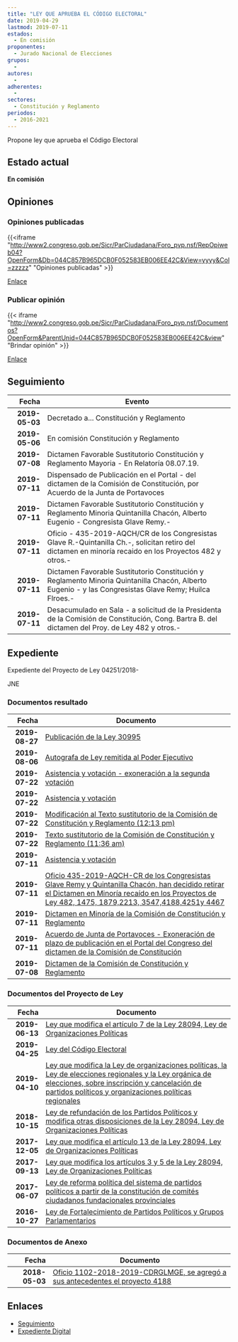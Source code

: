 ```yaml
---
title: "LEY QUE APRUEBA EL CÓDIGO ELECTORAL"
date: 2019-04-29
lastmod: 2019-07-11
estados: 
  - En comisión
proponentes: 
  - Jurado Nacional de Elecciones
grupos: 
  - 
autores: 
  - 
adherentes: 
  - 
sectores: 
  - Constitución y Reglamento
periodos: 
  - 2016-2021
---
```


Propone ley que aprueba el Código Electoral


## Estado actual

**En comisión**

## Opiniones

### Opiniones publicadas

{{<iframe "http://www2.congreso.gob.pe/Sicr/ParCiudadana/Foro_pvp.nsf/RepOpiweb04?OpenForm&Db=044C857B965DCB0F052583EB006EE42C&View=yyyy&Col=zzzzz" "Opiniones publicadas" >}}

[Enlace](http://www2.congreso.gob.pe/Sicr/ParCiudadana/Foro_pvp.nsf/RepOpiweb04?OpenForm&Db=044C857B965DCB0F052583EB006EE42C&View=yyyy&Col=zzzzz)
### Publicar opinión

{{< iframe "http://www2.congreso.gob.pe/Sicr/ParCiudadana/Foro_pvp.nsf/Documentos?OpenForm&ParentUnid=044C857B965DCB0F052583EB006EE42C&view" "Brindar opinión" >}}

[Enlace](http://www2.congreso.gob.pe/Sicr/ParCiudadana/Foro_pvp.nsf/Documentos?OpenForm&ParentUnid=044C857B965DCB0F052583EB006EE42C&view)

## Seguimiento

| Fecha | Evento |
|------:|--------|
| **2019-05-03** | Decretado a... Constitución y Reglamento|
| **2019-05-06** | En comisión Constitución y Reglamento|
| **2019-07-08** | Dictamen Favorable Sustitutorio Constitución y Reglamento Mayoria - En Relatoría 08.07.19.|
| **2019-07-11** | Dispensado de Publicación en el Portal - del dictamen de la Comisión de Constitución, por Acuerdo de la Junta de Portavoces|
| **2019-07-11** | Dictamen Favorable Sustitutorio Constitución y Reglamento Minoria Quintanilla Chacón, Alberto Eugenio - Congresista Glave Remy.-|
| **2019-07-11** | Oficio - 435-2019-AQCH/CR de los Congresistas Glave R.-Quintanilla Ch.-, solicitan retiro del dictamen en minoría recaido en los Proyectos 482 y otros.-|
| **2019-07-11** | Dictamen Favorable Sustitutorio Constitución y Reglamento Minoria Quintanilla Chacón, Alberto Eugenio - y las Congresistas Glave Remy; Huilca Flroes.-|
| **2019-07-11** | Desacumulado en Sala - a solicitud de la Presidenta de la Comisión de Constitución, Cong. Bartra B. del dictamen del Proy. de Ley 482 y otros.-|


## Expediente

Expediente del Proyecto de Ley 04251/2018-

JNE


### Documentos resultado

| Fecha | Documento |
|------:|--------|
| **2019-08-27** | [Publicación de la Ley 30995](http://www.leyes.congreso.gob.pe/Documentos/2016_2021/ADLP/Normas_Legales/30995-LEY.pdf) |
| **2019-08-06** | [Autografa de Ley remitida al Poder Ejecutivo](http://www.leyes.congreso.gob.pe/Documentos/2016_2021/ADLP/Texto_Aprobado/AU0048220190806.pdf) |
| **2019-07-22** | [Asistencia y votación - exoneración a la segunda votación](http://www.leyes.congreso.gob.pe/Documentos/2016_2021/Asistencia_y_Votacion/Proyectos_de_Ley/Exoneracion_de_Segunda_Votacion/AVESV0048220190722.pdf) |
| **2019-07-22** | [Asistencia y votación](http://www.leyes.congreso.gob.pe/Documentos/2016_2021/Asistencia_y_Votacion/Proyectos_de_Ley/AV0048220190722.pdf) |
| **2019-07-22** | [Modificación al Texto sustitutorio de la Comisión de Constitución y Reglamento (12:13 pm)](http://www.leyes.congreso.gob.pe/Documentos/2016_2021/Texto_Sustitutorio/Proyectos_de_Ley/TS0048220190722..pdf) |
| **2019-07-22** | [Texto sustitutorio de la Comisión de Constitución y Reglamento (11:36 am)](http://www.leyes.congreso.gob.pe/Documentos/2016_2021/Texto_Sustitutorio/Proyectos_de_Ley/TS0048220190722.pdf) |
| **2019-07-11** | [Asistencia y votación](http://www.leyes.congreso.gob.pe/Documentos/2016_2021/Asistencia_y_Votacion/Proyectos_de_Ley/AV0048220190711.pdf) |
| **2019-07-11** | [Oficio 435-2019-AQCH-CR de los Congresistas Glave Remy y Quintanilla Chacón, han decidido retirar el Dictamen en Minoría recaído en los Proyectos de Ley 482, 1475, 1879,2213, 3547,4188,4251y 4467](http://www.leyes.congreso.gob.pe/Documentos/2016_2021/Oficios/Congresistas/OFICIO-435-2019-AQCH-CR.pdf) |
| **2019-07-11** | [Dictamen en Minoría de la Comisión de Constitución y Reglamento](http://www.leyes.congreso.gob.pe/Documentos/2016_2021/Dictamenes/Proyectos_de_Ley/00482DC04MIN20190711.pdf) |
| **2019-07-11** | [Acuerdo de Junta de Portavoces - Exoneración de plazo de publicación en el Portal del Congreso del dictamen de la Comisión de Constitución](http://www.leyes.congreso.gob.pe/Documentos/2016_2021/Acuerdos/Junta_Portavoces/AJP0048220190711.pdf) |
| **2019-07-08** | [Dictamen de la Comisión de Constitución y Reglamento](http://www.leyes.congreso.gob.pe/Documentos/2016_2021/Dictamenes/Proyectos_de_Ley/00482DC04MAY20190708.pdf) |

### Documentos del Proyecto de Ley

| Fecha | Documento |
|------:|--------|
| **2019-06-13** | [Ley que modifica el artículo 7 de la Ley 28094, Ley de Organizaciones Políticas](http://www.leyes.congreso.gob.pe/Documentos/2016_2021/Proyectos_de_Ley_y_de_Resoluciones_Legislativas/PL0446720190613.pdf) |
| **2019-04-25** | [Ley del Código Electoral](http://www.leyes.congreso.gob.pe/Documentos/2016_2021/Proyectos_de_Ley_y_de_Resoluciones_Legislativas/PL0425120190425..pdf) |
| **2019-04-10** | [Ley que modifica la Ley de organizaciones políticas, la Ley de elecciones regionales y la Ley orgánica de elecciones, sobre inscripción y cancelación de partidos políticos y organizaciones políticas regionales](http://www.leyes.congreso.gob.pe/Documentos/2016_2021/Proyectos_de_Ley_y_de_Resoluciones_Legislativas/PL0418820190410.pdf) |
| **2018-10-15** | [Ley de refundación de los Partidos Políticos y modifica otras disposiciones de la Ley 28094, Ley de Organizaciones Políticas](http://www.leyes.congreso.gob.pe/Documentos/2016_2021/Proyectos_de_Ley_y_de_Resoluciones_Legislativas/PL0354720181015..pdf) |
| **2017-12-05** | [Ley que modifica el artículo 13 de la Ley 28094, Ley de Organizaciones Políticas](http://www.leyes.congreso.gob.pe/Documentos/2016_2021/Proyectos_de_Ley_y_de_Resoluciones_Legislativas/PL0221320171205.pdf) |
| **2017-09-13** | [Ley que modifica los artículos 3 y 5 de la Ley 28094, Ley de Organizaciones Políticas](http://www.leyes.congreso.gob.pe/Documentos/2016_2021/Proyectos_de_Ley_y_de_Resoluciones_Legislativas/PL0187920170913.pdf) |
| **2017-06-07** | [Ley de reforma política del sistema de partidos políticos a partir de la constitución de comités ciudadanos fundacionales provinciales](http://www.leyes.congreso.gob.pe/Documentos/2016_2021/Proyectos_de_Ley_y_de_Resoluciones_Legislativas/PL0147520170607..pdf) |
| **2016-10-27** | [Ley de Fortalecimiento de Partidos Políticos y Grupos Parlamentarios](http://www.leyes.congreso.gob.pe/Documentos/2016_2021/Proyectos_de_Ley_y_de_Resoluciones_Legislativas/PL0048220161027.pdf) |

### Documentos de Anexo

| Fecha | Documento |
|------:|--------|
| **2018-05-03** | [Oficio 1102-2018-2019-CDRGLMGE, se agregó a sus antecedentes el proyecto 4188](http://www.leyes.congreso.gob.pe/Documentos/2016_2021/Consejo_Directivo/Pedidos_Pase_a_Comision/OFICIO-1102-2018-2019-CDRGLMGE.pdf) |

## Enlaces 

- [Seguimiento](http://www2.congreso.gob.pe/Sicr/TraDocEstProc/CLProLey2016.nsf/f7fff46988ca05b1052578e100829cc7/6b3e91ec7a9cd299052583eb00710a94?OpenDocument)
- [Expediente Digital](http://www2.congreso.gob.pe/Sicr/TraDocEstProc/CLProLey2016.nsf/f7fff46988ca05b1052578e100829cc7/6b3e91ec7a9cd299052583eb00710a94?OpenDocument&Click=05257FB7005EB655.eb71d0cf91d8294e05256cdf006b5706/$Body/0.1C6C)
